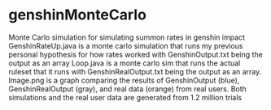 # genshinMonteCarlo
Monte Carlo simulation for simulating summon rates in genshin impact
GenshinRateUp.java is a monte carlo simulation that runs my previous personal hypothesis for how rates worked with GenshinOutput.txt being the output as an array
Loop.java is a monte carlo sim that runs the actual ruleset that it runs with GenshinRealOutput.txt being the output as an array. 
Image.png is a graph comparing the results of GenshinOutput (blue), GenshinRealOutput (gray), and real data (orange) from real users. 
Both simulations and the real user data are generated from 1.2 million trials
